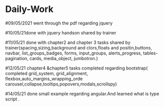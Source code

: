 # Daily-Work


#09/05/2021 went through the pdf regarding jquery


#10/05/21done with jquery handson shared by trainer

#11/05/21 done with chapter2 and chapter 3 tasks shared by trainer(spacing,sizing,background and clors,floats and positin,buttons, navbar, list_groups_badges, forms, input_groups, alerts_progress, tables-pagination, cards, media_object, jumbotron.)

#12/05/21 chapter4 &chapter5 tasks completed regarding bootstrap( completed grid_system, grid_alignment, flexbox,auto_margins_wrapping_orde carousel,collapse,tooltips,popovers,modals,scrollspy)

#14/05/21 done small example regarding angular.And learned what is type script .
